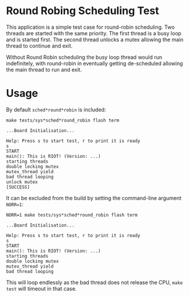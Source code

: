 Round Robing Scheduling Test
========================

This application is a simple test case for round-robin scheduling.
Two threads are started with the same priority.
The first thread is a busy loop and is started first.
The second thread unlocks a mutex allowing the main thread to continue and exit.

Without Round Robin scheduling the busy loop thread would run indefinitely,
with round-robin in eventually getting de-scheduled allowing the main thread to run and exit.

Usage
=====

By default `sched*round*robin` is included:

`make tests/sys*sched*round_robin flash term`

```
...Board Initialisation...

Help: Press s to start test, r to print it is ready
s
START
main(): This is RIOT! (Version: ...)
starting threads
double locking mutex
mutex_thread yield
bad thread looping
unlock mutex
[SUCCESS]

```

It can be excluded from the build by setting the command-line argument `NORR=1`:


`NORR=1 make tests/sys*sched*round_robin flash term`

```
...Board Initialisation...

Help: Press s to start test, r to print it is ready
s
START
main(): This is RIOT! (Version: ...)
starting threads
double locking mutex
mutex_thread yield
bad thread looping
```

This will loop endlessly as the bad thread does not release the CPU,
`make test` will timeout in that case.
